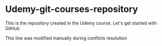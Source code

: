 # Udemy-git-courses-repository

This is the repository created in the Udemy course. Let's get started with GitHub

This line was modified manually during conflicts resolution
